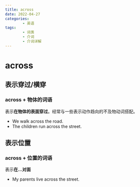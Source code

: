 ```yaml
---
title: across
date: 2022-04-27
categories:
        - 英语
tags:
        - 词类
        - 介词
        - 介词详解
---
```


# across

## 表示穿过/横穿

### across + 物体的词语

表示**在物体的表面穿过**。经常与一些表示动作趋向的不及物动词搭配。

- We walk across the road.
- The children run across the street.

## 表示位置

### across + 位置的词语

表示**在...对面**

- My parents live across the street.
